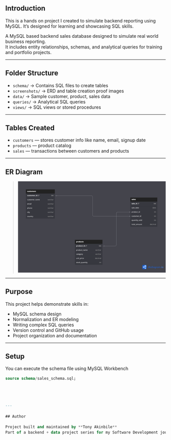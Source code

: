 ## Introduction


This is a hands on project I created to simulate backend reporting using MySQL. It’s designed for learning and showcasing SQL skills.


A MySQL based backend sales database designed to simulate real world business reporting.  
It includes entity relationships, schemas, and analytical queries for training and portfolio projects.





---

## Folder Structure

- `schema/` → Contains SQL files to create tables  
- `screenshots/` → ERD and table creation proof images  
- `data/` → Sample customer, product, sales data  
- `queries/` → Analytical SQL queries  
- `views/` → SQL views or stored procedures  




---

## Tables Created

- `customers` — stores customer info like name, email, signup date  
- `products` — product catalog 
- `sales` — transactions between customers and products 

---

## ER Diagram

> ![sales_erd.png](screenshots/sales_erd.png)

---

## Purpose

This project helps demonstrate skills in:
- MySQL schema design  
- Normalization and ER modeling  
- Writing complex SQL queries  
- Version control and GitHub usage  
- Project organization and documentation

---

##  Setup

You can execute the schema file using MySQL Workbench

```sql
source schema/sales_schema.sql;




---

## Author

Project built and maintained by **Tony Akinbile**  
Part of a backend + data project series for my Software Development journey.
